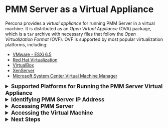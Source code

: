 # PMM Server as a Virtual Appliance

Percona provides a *virtual appliance* for running PMM Server in a virtual
machine.  It is distributed as an *Open Virtual Appliance* (OVA) package, which
is a `tar` archive with necessary files that follow the *Open
Virtualization Format* (OVF).  OVF is supported by most popular virtualization
platforms, including:

* [VMware - ESXi 6.5](https://www.vmware.com/products/esxi-and-esx.html)
* [Red Hat Virtualization](https://www.redhat.com/en/technologies/virtualization)
* [VirtualBox](https://www.virtualbox.org/)
* [XenServer](https://www.xenserver.org/)
* [Microsoft System Center Virtual Machine Manager](https://www.microsoft.com/en-us/cloud-platform/system-center)

<details>
  <summary style="font-size:1.25em;"><strong>Supported Platforms for Running the PMM Server Virtual Appliance</strong></summary>

The virtual appliance is ideal for running PMM Server on an enterprise
virtualization platform of your choice. This page explains how to run the
appliance in VirtualBox and VMware Workstation Player. which is a good choice
to experiment with PMM at a smaller scale on a local machine.  Similar
procedure should work for other platforms (including enterprise deployments on
VMware ESXi, for example), but additional steps may be required.

The virtual machine used for the appliance runs CentOS 7.

**Warning:** *The appliance must run in a network with DHCP, which will automatically assign an IP address for it. To assign a static IP manually, you need to acquire the root access as described in [How to set the root password when PMM Server is installed as a virtual appliance](https://www.percona.com/doc/percona-monitoring-and-management/faq.html#pmm-deploying-server-virtual-appliance-root-password-setting). Then, see the documentation for the operating system for further instructions: [Configuring network interfaces in CentOS](https://www.centos.org/docs/5/html/Deployment_Guide-en-US/s1-networkscripts-interfaces.html).

Instructions for setting up the virtual machine for different platforms:

<details>
  <summary><strong> VirtualBox Using the Command Line </strong></summary>

Instead of using the VirtualBox GUI, you can do everything on the command line. Use the `VBoxManage` command to import, configure, and start the appliance.

The following script imports the PMM Server appliance from `PMM-Server-1.6.0.ova` and configures it to bridge the en0 adapter from the host. Then the script routes console output from the appliance to `/tmp/pmm-server-console.log`. This is done because the script then starts the appliance in headless (without the console) mode.

To get the IP address for accessing PMM, the script waits for 1 minute until the appliance boots up and returns the lines with the IP address from the log file.

```bash
   # Import image
   VBoxManage import pmm-server-|VERSION NUMBER|.ova
   
   # Modify NIC settings if needed
   VBoxManage list bridgedifs
   VBoxManage modifyvm 'PMM Server [VERSION NUMBER]' --nic1 bridged --bridgeadapter1 'en0: Wi-Fi (AirPort)'
   
   # Log console output into file
   VBoxManage modifyvm 'PMM Server [VERSION NUMBER]' --uart1 0x3F8 4 --uartmode1 file /tmp/pmm-server-console.log
   
   # Start instance
   VBoxManage startvm --type headless 'PMM Server [VERSION NUMBER]'
   
   # Wait for 1 minute and get IP address from the log
   sleep 60
   grep cloud-init /tmp/pmm-server-console.log

```

In this script, `[VERSION NUMBER]` is the placeholder of the version of PMM Server that you are installing. By convention **OVA** files start with *pmm-server-* followed by the full version number such as 1.17.0.

To use this script, make sure to replace this placeholder with the the name of the image that you have downloaded from the [Download Percona Monitoring and Management](https://www.percona.com/downloads/pmm) site. This script also assumes that you have changed the working directory (using the cd command, for example) to the directory which contains the downloaded image file.

</details>

<details>
  <summary><strong> VirtualBox Using the GUI </strong></summary>

The following procedure describes how to run the PMM Server appliance using the graphical user interface of VirtualBox:

1. Download the OVA. The latest version is available at the [Download Percona Monitoring and Management](https://www.percona.com/downloads/pmm) site.

2. Import the appliance. For this, open the File menu and click Import Appliance and specify the path to the OVA and click Continue. Then, select Reinitialize the MAC address of all network cards and click Import.

3. Configure network settings to make the appliance accessible from other hosts in your network.

   **Note:** *All database hosts must be in the same network as PMM Server, so do not set the network adapter to NAT.*

  If you are running the appliance on a host with properly configured network settings, select Bridged Adapter in the Network section of the appliance settings.

4. Start the PMM Server appliance and set the root password (required on the first login).

   If it was assigned an IP address on the network by DHCP, the URL for accessing PMM will be printed in the console window.

</details>

<details>
  <summary><strong> VMware Workstation Player </strong></summary>

The following procedure describes how to run the PMM Server appliance using VMware Workstation Player:

1. Download the OVA. The latest version is available at the [Download Percona Monitoring and Management](https://www.percona.com/downloads/pmm) site.

2. Import the appliance.

   1. Open the File menu and click Open.

   2. Specify the path to the OVA and click Continue.

      **Note:** *You may get an error indicating that import failed. Simply click Retry and import should succeed.*

3. Configure network settings to make the appliance accessible from other hosts in your network.

   If you are running the applianoce on a host with properly configured network settings, select **Bridged** in the **Network connection** section of the appliance settings.

4. Start the PMM Server appliance and set the root password (required on the first login)

   If it was assigned an IP address on the network by DHCP, the URL for accessing PMM will be printed in the console window.

5. Set the root password as described in the section.

</details>

</details>

<details>
  <summary style="font-size:1.25em;"><strong>Identifying PMM Server IP Address</strong></summary>

When run PMM Server as virtual appliance, The IP address of your PMM Server
appears at the top of the screen above the login prompt. Use this address to
acces the web interface of PMM Server.

![alt text](https://www.percona.com/doc/percona-monitoring-and-management/_images/command-line.login.1.png "The IP address appears above the login prompt")

PMM Server uses DHCP for security reasons, and thus you need to check the PMM
Server console in order to identify the address.  If you require configuration
of a static IP address, see [Configuring network interfaces in CentOS](https://www.centos.org/docs/5/html/Deployment_Guide-en-US/s1-networkscripts-interfaces.html).

</details>

<details>
  <summary style="font-size:1.25em;"><strong>Accessing PMM Server</strong></summary>

To run the PMM Server, start the virtual machine and open in your browser the
URL that appears at the top of the terminal when you are logging in to the
virtual machine.

![alt text](https://www.percona.com/doc/percona-monitoring-and-management/_images/command-line.login.1.png "The URL to open in the browser appears at the top of the terminal when running the virtual machine")

If you run PMM Server in your browser for the first time, you are requested to
supply the user and a new password. Optionally, you may also provide your SSH
public key.

![alt text](https://www.percona.com/doc/percona-monitoring-and-management/_images/pmm.server.password-change.png "Set the user and password to access the PMM Server web interface")

Click Submit and enter your user name and password in the dialog window
that pops up. The PMM Server is now ready and the home page opens.

![alt text](https://www.percona.com/doc/percona-monitoring-and-management/_images/pmm.home-page.png "PMM Server home page")

You are creating a username and password that will be used for two purposes:

1. authentication as a user to PMM - this will be the credentials you need in order
   to log in to PMM.
2. authentication between PMM Server and PMM Clients - you will
   re-use these credentials when configuring pmm-client for the first time on a
   server, for example:

   Run this command as root or by using the **sudo** command

```bash
   $ pmm-admin config --username= --password= --server=1.2.3.4
```

</details>

<details>
  <summary style="font-size:1.25em;"><strong>Accessing the Virtual Machine</strong></summary>

To access the VM with the *PMM Server* appliance via SSH,
provide your public key:

1. Open the URL for accessing PMM in a web browser.

   The URL is provided either in the console window or in the appliance log.

2. Submit your **public key** in the PMM web interface.

After that you can use `ssh` to log in as the `admin` user.
For example, if *PMM Server* is running at 192.168.100.1
and your **private key** is :`~/.ssh/pmm-admin.key`,
use the following command:

```bash
   ssh admin@192.168.100.1 -i ~/.ssh/pmm-admin.key
```

</details>

<details>
  <summary style="font-size:1.25em;"><strong>Next Steps</strong></summary>

[Verify that PMM Server is running](https://www.percona.com/doc/percona-monitoring-and-management/deploy/index.html#deploy-pmm-server-verifying) by connecting to the PMM web interface using the IP address
assigned to the virtual appliance, then [install PMM Client](https://www.percona.com/doc/percona-monitoring-and-management/deploy/index.html#deploy-pmm-client-installing) on all database hosts that you want to monitor.

</details>

